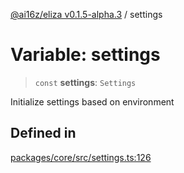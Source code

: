 [@ai16z/eliza v0.1.5-alpha.3](../index.md) / settings

# Variable: settings

> `const` **settings**: `Settings`

Initialize settings based on environment

## Defined in

[packages/core/src/settings.ts:126](https://github.com/BitPodAI/FungIPle/blob/main/packages/core/src/settings.ts#L126)
